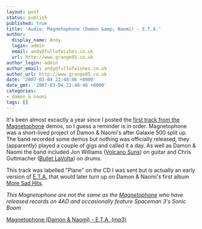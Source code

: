 ```yaml
---
layout: post
status: publish
published: true
title: 'Audio: Magnetophone (Damon &amp; Naomi) - E.T.A.'
author:
  display_name: Andy
  login: admin
  email: andy@fullofwishes.co.uk
  url: http://www.grange85.co.uk
author_login: admin
author_email: andy@fullofwishes.co.uk
author_url: http://www.grange85.co.uk
date: '2007-03-04 22:48:46 +0000'
date_gmt: '2007-03-04 22:48:46 +0000'
categories:
- damon & naomi
tags: []
---
```

<p>It's been almost excactly a year since I posted the <a href="http://www.grange85.co.uk/galaxie/index.php?article_id=132">first track from the Magnetophone</a> demos, so I guess a reminder is in order. Magnetophone was a short-lived project of Damon &amp; Naomi's after Galaxie 500 split up. The band recorded some demos but nothing was officially released, they (apparently) played a couple of gigs and called it a day. As well as Damon & Naomi the band included Jon Williams (<a href="http://en.wikipedia.org/wiki/Volcano_Suns">Volcano Suns</a>) on guitar and Chris Guttmacher (<a href="http://web.archive.org/web/20091020114931/http://www.matadorrecords.com:80/bios/bio_bullet.html">Bullet LaVolta</a>) on drums.</p>
<p>This track was labelled &quot;Plane&quot; on the CD I was sent but is actually an early version of <a href="http://www.grange85.co.uk/galaxie/index.php?track_id=128">E.T.A.</a> that would later turn up on Damon &amp; Naomi's first album <a href="/database/release/more-sad-hits/">More Sad Hits</a>.</p>
<p><em>This Magnetophone are not the same as the <a href="http://en.wikipedia.org/wiki/Magnetophone">Magnetophone</a> who have released records on 4AD and occasionally feature Spaceman 3's Sonic Boom</em></p>
<p><a href="http://www.box.net/shared/ejf2dn9oza">Magnetophone (Damon &amp; Naomi) - E.T.A. (mp3)</a></p>
